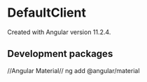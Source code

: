 # DefaultClient

Created with Angular version 11.2.4.

## Development packages

//Angular Material//
ng add @angular/material

